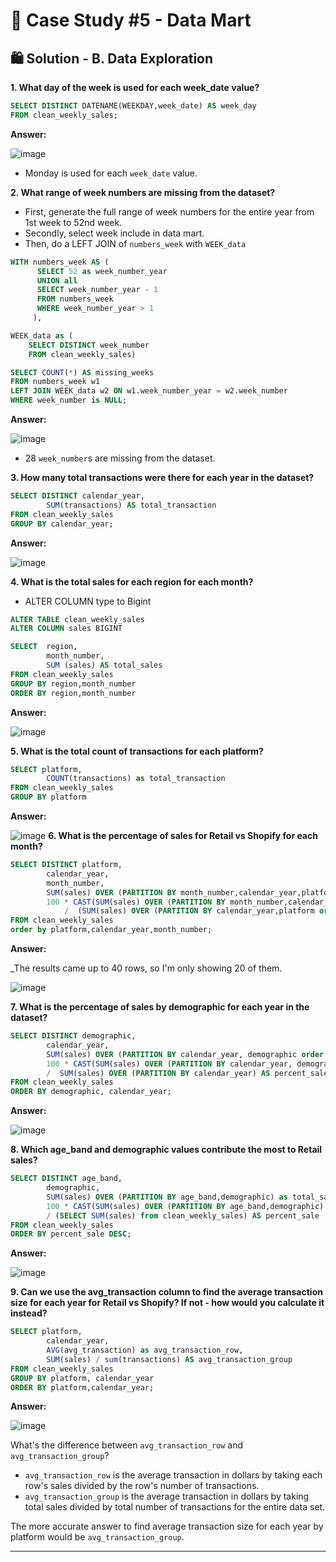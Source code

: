 # 🛒 Case Study #5 - Data Mart

## 🛍 Solution - B. Data Exploration

**1. What day of the week is used for each week_date value?**

````sql
SELECT DISTINCT DATENAME(WEEKDAY,week_date) AS week_day
FROM clean_weekly_sales;
````

**Answer:**

![image](https://user-images.githubusercontent.com/101379141/197109445-4a468c99-a609-4d7a-ad74-14676c240729.png)

- Monday is used for each `week_date` value.

**2. What range of week numbers are missing from the dataset?**

- First, generate the full range of week numbers for the entire year from 1st week to 52nd week.
- Secondly, select week include in data mart.
- Then, do a LEFT  JOIN of `numbers_week` with `WEEK_data` 

````sql
WITH numbers_week AS (
      SELECT 52 as week_number_year
      UNION all
      SELECT week_number_year - 1
      FROM numbers_week
      WHERE week_number_year > 1
     ),

WEEK_data as (
    SELECT DISTINCT week_number
    FROM clean_weekly_sales)

SELECT COUNT(*) AS missing_weeks
FROM numbers_week w1 
LEFT JOIN WEEK_data w2 ON w1.week_number_year = w2.week_number
WHERE week_number is NULL;

````

**Answer:**


![image](https://user-images.githubusercontent.com/101379141/197109844-466eac62-4263-4c3c-ba92-cd9c01716e31.png)

- 28 `week_number`s are missing from the dataset.

**3. How many total transactions were there for each year in the dataset?**

````sql
SELECT DISTINCT calendar_year, 
        SUM(transactions) AS total_transaction
FROM clean_weekly_sales
GROUP BY calendar_year;
````

**Answer:**

![image](https://user-images.githubusercontent.com/101379141/197109933-506ec541-7698-4a66-9728-08d25b9b13c2.png)

**4. What is the total sales for each region for each month?**

 - ALTER COLUMN type to Bigint 

````sql
ALTER TABLE clean_weekly_sales
ALTER COLUMN sales BIGINT 

SELECT  region,
        month_number,
        SUM (sales) AS total_sales
FROM clean_weekly_sales
GROUP BY region,month_number
ORDER BY region,month_number

````

**Answer:**


![image](https://user-images.githubusercontent.com/101379141/197110422-54263c7a-09c7-45b6-a6cb-d01f26c6a34e.png)

**5. What is the total count of transactions for each platform?**

````sql
SELECT platform,
        COUNT(transactions) as total_transaction
FROM clean_weekly_sales
GROUP BY platform
````

**Answer:**

![image](https://user-images.githubusercontent.com/101379141/197110509-1979ca8f-d0bc-4477-b7b0-ec82b6aa2123.png)
**6. What is the percentage of sales for Retail vs Shopify for each month?**

````sql
SELECT DISTINCT platform,  
        calendar_year,
        month_number,
        SUM(sales) OVER (PARTITION BY month_number,calendar_year,platform order by platform  ) as sale_monthly,
        100 * CAST(SUM(sales) OVER (PARTITION BY month_number,calendar_year,platform order by platform  ) AS FLOAT)  
            /  (SUM(sales) OVER (PARTITION BY calendar_year,platform order by platform  )) AS Percent_sales_monthly
FROM clean_weekly_sales
order by platform,calendar_year,month_number;

````

**Answer:**

_The results came up to 40 rows, so I'm only showing 20 of them. 

![image](https://user-images.githubusercontent.com/101379141/197110627-2a43c46c-e030-48ab-9c90-b1fd351af276.png)

**7. What is the percentage of sales by demographic for each year in the dataset?**

````sql
SELECT DISTINCT demographic,
        calendar_year,
        SUM(sales) OVER (PARTITION BY calendar_year, demographic order by demographic) AS total_sale,
        100 * CAST(SUM(sales) OVER (PARTITION BY calendar_year, demographic order by demographic) AS FLOAT)
        /  SUM(sales) OVER (PARTITION BY calendar_year) AS percent_sale
FROM clean_weekly_sales
ORDER BY demographic, calendar_year;
````

**Answer:**

![image](https://user-images.githubusercontent.com/101379141/197110857-edbd9e6e-768a-4859-9197-dc3e9046a562.png)

**8. Which age_band and demographic values contribute the most to Retail sales?**

````sql
SELECT DISTINCT age_band, 
        demographic,
        SUM(sales) OVER (PARTITION BY age_band,demographic) as total_sale,
        100 * CAST(SUM(sales) OVER (PARTITION BY age_band,demographic) AS FLOAT)
        / (SELECT SUM(sales) from clean_weekly_sales) AS percent_sale
FROM clean_weekly_sales
ORDER BY percent_sale DESC;
````

**Answer:**

![image](https://user-images.githubusercontent.com/101379141/197110942-fc65b9b7-b60b-43f5-8b0f-c3764884be22.png)


**9. Can we use the avg_transaction column to find the average transaction size for each year for Retail vs Shopify? If not - how would you calculate it instead?**

````sql
SELECT platform, 
        calendar_year, 
        AVG(avg_transaction) as avg_transaction_row,
        SUM(sales) / sum(transactions) AS avg_transaction_group
FROM clean_weekly_sales
GROUP BY platform, calendar_year
ORDER BY platform,calendar_year;
````

**Answer:**

![image](https://user-images.githubusercontent.com/101379141/197111827-4380dfbf-f765-4846-bdb8-b12660888569.png)

What's the difference between `avg_transaction_row` and `avg_transaction_group`?
- `avg_transaction_row` is the average transaction in dollars by taking each row's sales divided by the row's number of transactions.
- `avg_transaction_group` is the average transaction in dollars by taking total sales divided by total number of transactions for the entire data set.

The more accurate answer to find average transaction size for each year by platform would be `avg_transaction_group`.

***

